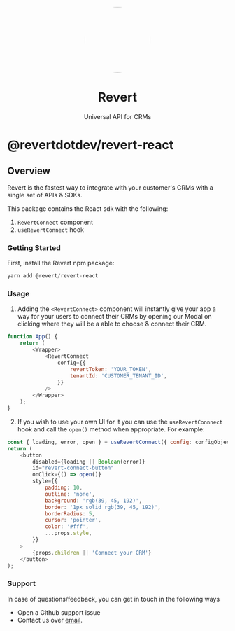 <p align="center">
<img width="150" style="border-radius:75px;" src="https://res.cloudinary.com/dfcnic8wq/image/upload/v1673932396/Revert/Revert_logo_x5ysgh.png"/>
<h1 align="center"><b>Revert</b></h1>
<p align="center">
Universal API for CRMs
<br />
</p>

# @revertdotdev/revert-react

## Overview

Revert is the fastest way to integrate with your customer's CRMs with a single set of APIs & SDKs.

This package contains the React sdk with the following:

1. `RevertConnect` component
2. `useRevertConnect` hook

### Getting Started

First, install the Revert npm package:

```javascript
yarn add @revert/revert-react
```

### Usage

1. Adding the `<RevertConnect>` component will instantly give your app a way for your users to connect their CRMs by opening our Modal on clicking where they will be a able to choose & connect their CRM.

```javascript
function App() {
    return (
        <Wrapper>
            <RevertConnect
                config={{
                    revertToken: 'YOUR_TOKEN',
                    tenantId: 'CUSTOMER_TENANT_ID',
                }}
            />
        </Wrapper>
    );
}
```

2. If you wish to use your own UI for it you can use the `useRevertConnnect` hook and call the `open()` method when appropriate. For example:

```javascript
const { loading, error, open } = useRevertConnect({ config: configObject });
return (
    <button
        disabled={loading || Boolean(error)}
        id="revert-connect-button"
        onClick={() => open()}
        style={{
            padding: 10,
            outline: 'none',
            background: 'rgb(39, 45, 192)',
            border: '1px solid rgb(39, 45, 192)',
            borderRadius: 5,
            cursor: 'pointer',
            color: '#fff',
            ...props.style,
        }}
    >
        {props.children || 'Connect your CRM'}
    </button>
);
```

### Support

In case of questions/feedback, you can get in touch in the following ways

-   Open a Github support issue
-   Contact us over [email](mailto:jatin@revert.dev).
